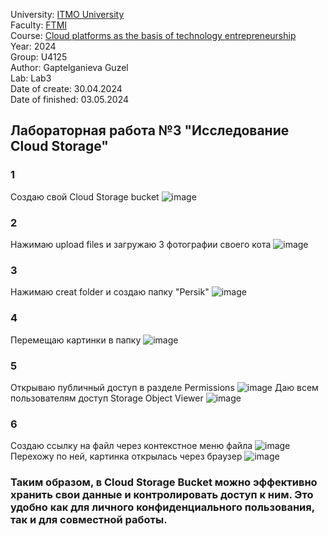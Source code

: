 University: [ITMO University](https://itmo.ru/ru/)\
Faculty: [FTMI](https://ftmi.itmo.ru)\
Course: [Cloud platforms as the basis of technology entrepreneurship](https://itmo-ict-faculty.github.io/cloud-platforms-as-the-basis-of-technology-entrepreneurship/education/labs2023-2024/lab1/lab1/)\
Year: 2024\
Group: U4125\
Author: Gaptelganieva Guzel\
Lab: Lab3\
Date of create: 30.04.2024\
Date of finished: 03.05.2024

## Лабораторная работа №3 "Исследование Cloud Storage"
### 1
Создаю свой Cloud Storage bucket
![image](https://github.com/guzel148/2024-cloud-platforms-as-the-basis-of-technology-entrepreneurship-u4125-gaptelganieva_g_r/assets/156536395/b1be73b7-f64a-4166-9409-dae34f9b20b5)
### 2
Нажимаю upload files и загружаю 3 фотографии своего кота
![image](https://github.com/guzel148/2024-cloud-platforms-as-the-basis-of-technology-entrepreneurship-u4125-gaptelganieva_g_r/assets/156536395/427e3dea-6364-4288-b9fa-f7ef838ec75b)
### 3
Нажимаю creat folder и создаю папку "Persik"
![image](https://github.com/guzel148/2024-cloud-platforms-as-the-basis-of-technology-entrepreneurship-u4125-gaptelganieva_g_r/assets/156536395/c89c8757-50b1-41b7-9cbf-cb7f3fea6b1d)
### 4 
Перемещаю картинки в папку
![image](https://github.com/guzel148/2024-cloud-platforms-as-the-basis-of-technology-entrepreneurship-u4125-gaptelganieva_g_r/assets/156536395/3ea61f6a-d900-48e9-92f1-4dd5bc656911)
### 5 
Открываю публичный доступ в разделе Permissions
![image](https://github.com/guzel148/2024-cloud-platforms-as-the-basis-of-technology-entrepreneurship-u4125-gaptelganieva_g_r/assets/156536395/a27b8342-a64f-4a29-ab83-3e14186e5b45)
Даю всем пользователям доступ Storage Object Viewer
![image](https://github.com/guzel148/2024-cloud-platforms-as-the-basis-of-technology-entrepreneurship-u4125-gaptelganieva_g_r/assets/156536395/18bd0762-7d50-44ff-91f2-d181a683f3a0)

### 6 
Создаю ссылку на файл через контекстное меню файла
![image](https://github.com/guzel148/2024-cloud-platforms-as-the-basis-of-technology-entrepreneurship-u4125-gaptelganieva_g_r/assets/156536395/7af05569-0780-4fd7-89df-6e345065c0b1)
Перехожу по ней, картинка открылась через браузер
![image](https://github.com/guzel148/2024-cloud-platforms-as-the-basis-of-technology-entrepreneurship-u4125-gaptelganieva_g_r/assets/156536395/c8346935-ef18-48e1-8547-9db8f6519026)

### Таким образом, в Cloud Storage Bucket можно эффективно хранить свои данные и контролировать доступ к ним. Это удобно как для личного конфиденциального пользования, так и для совместной работы.
